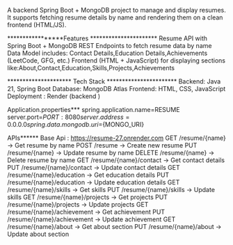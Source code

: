A backend Spring Boot + MongoDB project to manage and display resumes.
It supports fetching resume details by name and rendering them on a clean frontend (HTML/JS).

*****************Features **********************
Resume API with Spring Boot + MongoDB
REST Endpoints to fetch resume data by name
Data Model includes: Contact Details,Education Details,Achievements (LeetCode, GFG, etc.)
Frontend (HTML + JavaScript) for displaying sections like:About,Contact,Education,Skills,Projects,Achievements

********************* Tech Stack ***********************
Backend: Java 21, Spring Boot
Database: MongoDB Atlas
Frontend: HTML, CSS, JavaScript
Deployment : Render (backend )

Application.properties***
spring.application.name=RESUME
server.port=${PORT:8080}
server.address=0.0.0.0
spring.data.mongodb.uri=${MONGO_URI}

APIs******
Base Api : https://resume-27.onrender.com
GET /resume/{name} → Get resume by name
POST /resume → Create new resume
PUT /resume/{name} → Update resume by name
DELETE /resume/{name} → Delete resume by name
GET /resume/{name}/contact → Get contact details
PUT /resume/{name}/contact → Update contact details
GET /resume/{name}/education → Get education details
PUT /resume/{name}/education → Update education details
GET /resume/{name}/skills → Get skills
PUT /resume/{name}/skills → Update skills
GET /resume/{name}/projects → Get projects
PUT /resume/{name}/projects → Update projects
GET /resume/{name}/achievement → Get achievement
PUT /resume/{name}/achievement → Update achievement
GET /resume/{name}/about → Get about section
PUT /resume/{name}/about → Update about section
